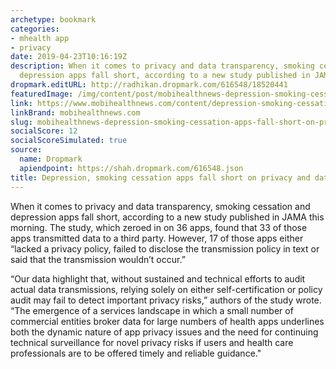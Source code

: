 ```yaml
---
archetype: bookmark
categories:
- mhealth app
- privacy
date: 2019-04-23T10:16:19Z
description: When it comes to privacy and data transparency, smoking cessation and
  depression apps fall short, according to a new study published in JAMA this morning.
dropmark.editURL: http://radhikan.dropmark.com/616548/18520441
featuredImage: /img/content/post/mobihealthnews-depression-smoking-cessation-apps-fall-short-on-privacy-and-data-sharing-transparency.jpg
link: https://www.mobihealthnews.com/content/depression-smoking-cessation-apps-fall-short-privacy-and-data-sharing-transparency
linkBrand: mobihealthnews.com
slug: mobihealthnews-depression-smoking-cessation-apps-fall-short-on-privacy-and-data-sharing-transparency
socialScore: 12
socialScoreSimulated: true
source:
  name: Dropmark
  apiendpoint: https://shah.dropmark.com/616548.json
title: Depression, smoking cessation apps fall short on privacy and data sharing transparency
---
```

When it comes to privacy and data transparency, smoking cessation and depression apps fall short, according to a new study published in JAMA this morning. The study, which zeroed in on 36 apps, found that 33 of those apps transmitted data to a third party. However, 17 of those apps either “lacked a privacy policy, failed to disclose the transmission policy in text or said that the transmission wouldn’t occur.”

“Our data highlight that, without sustained and technical efforts to audit actual data transmissions, relying solely on either self-certification or policy audit may fail to detect important privacy risks,” authors of the study wrote. “The emergence of a services landscape in which a small number of commercial entities broker data for large numbers of health apps underlines both the dynamic nature of app privacy issues and the need for continuing technical surveillance for novel privacy risks if users and health care professionals are to be offered timely and reliable guidance."

